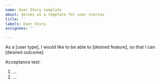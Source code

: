 ```yaml
---
name: User Story template
about: Serves as a template for user stories
title: ''
labels: User Story
assignees: ''

---
```


As a [user type], I would like to be able to [desired feature], so that I can [desired outcome]

Acceptance test:
1. ...
2. ...
